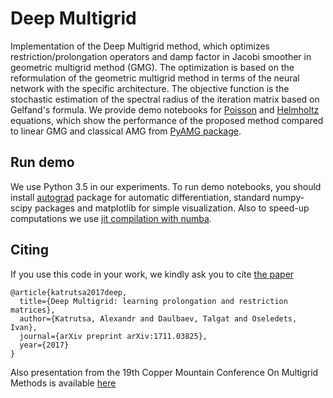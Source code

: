 # Deep Multigrid

Implementation of the Deep Multigrid method, which optimizes restriction/prolongation operators and 
damp factor in Jacobi smoother in geometric multigrid method (GMG). 
The optimization is based on the reformulation of the geometric multigrid method in terms of the neural network with 
the specific architecture.
The objective function is the stochastic estimation of the spectral radius of the iteration matrix based on Gelfand's formula.
We provide demo notebooks for [Poisson](./poisson_test.ipynb) and [Helmholtz](./helmholtz_test.ipynb) equations, 
which show the performance of the proposed method compared to linear GMG and classical AMG 
from [PyAMG package](https://github.com/pyamg/pyamg).

## Run demo 

We use Python 3.5 in our experiments.
To run demo notebooks, you should install [autograd](https://github.com/HIPS/autograd) package for
automatic differentiation, standard numpy-scipy packages and matplotlib for simple visualization.
Also to speed-up computations we use [jit compilation with numba](https://numba.pydata.org/).

## Citing
If you use this code in your work, we kindly ask you to cite [the paper](https://arxiv.org/pdf/1711.03825.pdf)

```
@article{katrutsa2017deep,
  title={Deep Multigrid: learning prolongation and restriction matrices},
  author={Katrutsa, Alexandr and Daulbaev, Talgat and Oseledets, Ivan},
  journal={arXiv preprint arXiv:1711.03825},
  year={2017}
}
```

Also presentation from the 19th Copper Mountain Conference On Multigrid Methods is available [here](https://easychair.org/smart-slide/slide/Ldwb#)
